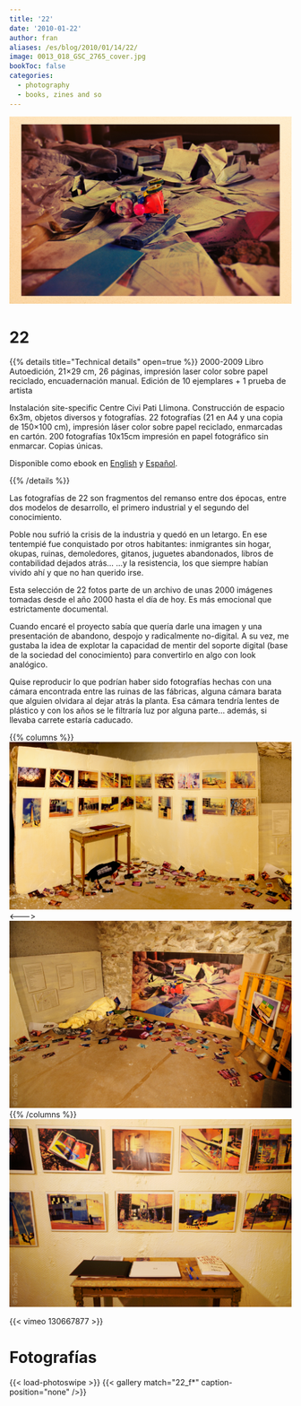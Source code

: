```yaml
---
title: '22'
date: '2010-01-22'
author: fran
aliases: /es/blog/2010/01/14/22/
image: 0013_018_GSC_2765_cover.jpg
bookToc: false
categories:
  - photography
  - books, zines and so
---
```


![22_fran_simo_05.jpg](22_fran_simo_05.jpg)
# 22 
{{% details title="Technical details" open=true %}}
2000-2009
Libro
Autoedición, 21×29 cm, 26 páginas, impresión laser color sobre papel reciclado, encuadernación manual.
Edición de 10 ejemplares + 1 prueba de artista

Instalación site-specific Centre Civi Pati Llimona.
Construcción de espacio 6x3m, objetos diversos y fotografías.
22 fotografías (21 en A4 y una copia de 150×100 cm), impresión láser color sobre papel reciclado, enmarcadas en cartón.
200 fotografías 10x15cm impresión en papel fotográfico sin enmarcar. Copias únicas.

Disponible como ebook en [English](http://www.lulu.com/shop/fran-sim%C3%B3/22/ebook/product-20663836.html) y [Español](http://www.lulu.com/shop/fran-sim%C3%B3/22/ebook/product-18680983.html).

{{% /details %}}

Las fotografías de 22 son fragmentos del remanso entre dos épocas, entre dos modelos de desarrollo, el primero industrial y el segundo del conocimiento.

Poble nou sufrió la crisis de la industria y quedó en un letargo. En ese tentempié fue conquistado por otros habitantes: inmigrantes sin hogar, okupas, ruinas, demoledores, gitanos, juguetes abandonados, libros de contabilidad dejados atrás… …y la resistencia, los que siempre habían vivido ahí y que no han querido irse.

Esta selección de 22 fotos parte de un archivo de unas 2000 imágenes tomadas desde el año 2000 hasta el día de hoy. Es más emocional que estrictamente documental.

Cuando encaré el proyecto sabía que quería darle una imagen y una presentación de abandono, despojo y radicalmente no-digital. A su vez, me gustaba la idea de explotar la capacidad de mentir del soporte digital (base de la sociedad del conocimiento) para convertirlo en algo con look analógico.

Quise reproducir lo que podrían haber sido fotografías hechas con una cámara encontrada entre las ruinas de las fábricas, alguna cámara barata que alguien olvidara al dejar atrás la planta. Esa cámara tendría lentes de plástico y con los años se le filtraría luz por alguna parte… además, si llevaba carrete estaría caducado.

{{% columns %}}
![ISC9166-Edit-2.jpg](ISC9166-Edit-2.jpg) 
<--->
![ISC9178.jpg](ISC9178.jpg)
{{% /columns %}}
![ISC9179_dxo.jpg](ISC9179_dxo.jpg)


{{< vimeo 130667877 >}}



# Fotografías

{{< load-photoswipe >}}
{{< gallery match="22_f*" caption-position="none" />}}